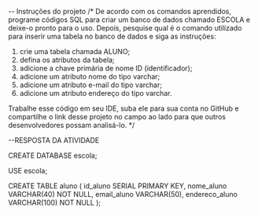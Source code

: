 -- Instruções do projeto
/*
De acordo com os comandos aprendidos, programe códigos SQL para criar um banco de dados
chamado ESCOLA e deixe-o pronto para o uso. Depois, pesquise qual é o comando utilizado
para inserir uma tabela no banco de dados e siga as instruções:

1. crie uma tabela chamada ALUNO;  
2. defina os atributos da tabela;
3. adicione a chave primária de nome ID (identificador);
4. adicione um atributo nome do tipo varchar;
5. adicione um atributo e-mail do tipo varchar;
6. adicione um atributo endereço do tipo varchar.

Trabalhe esse código em seu IDE, suba ele para sua conta no GitHub e compartilhe
o link desse projeto no campo ao lado para que outros desenvolvedores possam analisá-lo.
*/

--RESPOSTA DA ATIVIDADE

CREATE DATABASE escola;

USE escola;

CREATE TABLE aluno (
id_aluno SERIAL PRIMARY KEY,
nome_aluno VARCHAR(40) NOT NULL,
email_aluno VARCHAR(50),
endereco_aluno VARCHAR(100) NOT NULL
);
